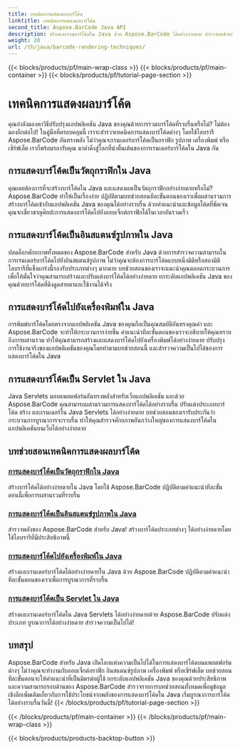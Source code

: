```yaml
---
title: เทคนิคการแสดงผลบาร์โค้ด
linktitle: เทคนิคการแสดงผลบาร์โค้ด
second_title: Aspose.BarCode Java API
description: สร้างและรวมบาร์โค้ดใน Java ด้วย Aspose.BarCode ได้อย่างง่ายดาย สำรวจบทช่วยสอนทีละขั้นตอนสำหรับการแสดงบาร์โค้ดเป็นกราฟิก รูปภาพ เครื่องพิมพ์ และเซิร์ฟเล็ต
weight: 28
url: /th/java/barcode-rendering-techniques/
---
```


{{< blocks/products/pf/main-wrap-class >}}
{{< blocks/products/pf/main-container >}}
{{< blocks/products/pf/tutorial-page-section >}}

# เทคนิคการแสดงผลบาร์โค้ด


คุณกำลังมองหาวิธีปรับปรุงแอปพลิเคชัน Java ของคุณด้วยการรวมบาร์โค้ดที่ราบรื่นหรือไม่? ไม่ต้องมองอีกต่อไป! ในคู่มือที่ครอบคลุมนี้ เราจะสำรวจเทคนิคการแสดงบาร์โค้ดต่างๆ โดยใช้ไลบรารี Aspose.BarCode อันทรงพลัง ไม่ว่าคุณจะเรนเดอร์บาร์โค้ดเป็นกราฟิก รูปภาพ เครื่องพิมพ์ หรือเซิร์ฟเล็ต เราก็พร้อมรองรับคุณ มาดำดิ่งสู่โลกที่น่าตื่นเต้นของการเรนเดอร์บาร์โค้ดใน Java กัน

## การแสดงบาร์โค้ดเป็นวัตถุกราฟิกใน Java

คุณเคยต้องการที่จะสร้างบาร์โค้ดใน Java และแสดงผลเป็นวัตถุกราฟิกอย่างง่ายดายหรือไม่? Aspose.BarCode ทำให้เป็นเรื่องง่าย ปฏิบัติตามบทช่วยสอนทีละขั้นตอนของเราเพื่อผสานรวมการสร้างบาร์โค้ดเข้ากับแอปพลิเคชัน Java ของคุณได้อย่างราบรื่น ด้วยคำแนะนำและข้อมูลโค้ดที่ชัดเจน คุณจะเชี่ยวชาญศิลปะการแสดงบาร์โค้ดไปยังออบเจ็กต์กราฟิกได้ในเวลาอันรวดเร็ว

## การแสดงบาร์โค้ดเป็นอินสแตนซ์รูปภาพใน Java

ปลดล็อกศักยภาพทั้งหมดของ Aspose.BarCode สำหรับ Java ด้วยการสำรวจความสามารถในการเรนเดอร์บาร์โค้ดไปยังอินสแตนซ์รูปภาพ ไม่ว่าคุณจะต้องการบาร์โค้ดแบบหนึ่งมิติหรือสองมิติ ไลบรารีที่แข็งแกร่งนี้รองรับประเภทต่างๆ มากมาย บทช่วยสอนของเราจะแนะนำคุณตลอดกระบวนการ เพื่อให้มั่นใจว่าคุณสามารถสร้างและปรับแต่งบาร์โค้ดได้อย่างง่ายดาย ยกระดับแอปพลิเคชัน Java ของคุณด้วยบาร์โค้ดที่ดึงดูดสายตาและใช้งานได้จริง

## การแสดงบาร์โค้ดไปยังเครื่องพิมพ์ใน Java

การพิมพ์บาร์โค้ดโดยตรงจากแอปพลิเคชัน Java ของคุณถือเป็นคุณสมบัติอันทรงคุณค่า และ Aspose.BarCode จะทำให้กระบวนการง่ายขึ้น คำแนะนำทีละขั้นตอนของเราจะอธิบายให้คุณทราบถึงการผสานรวม ทำให้คุณสามารถสร้างและแสดงบาร์โค้ดไปยังเครื่องพิมพ์ได้อย่างง่ายดาย ปรับปรุงการใช้งานจริงของแอปพลิเคชันของคุณโดยทำตามบทช่วยสอนนี้ และสำรวจความเป็นไปได้ของการแสดงบาร์โค้ดใน Java

## การแสดงบาร์โค้ดเป็น Servlet ใน Java

Java Servlets มอบแพลตฟอร์มอันทรงพลังสำหรับเว็บแอปพลิเคชัน และด้วย Aspose.BarCode คุณสามารถผสานรวมการแสดงบาร์โค้ดได้อย่างราบรื่น ปรับแต่งประเภทบาร์โค้ด สร้าง และเรนเดอร์ใน Java Servlets ได้อย่างง่ายดาย บทช่วยสอนของเรารับประกันว่ากระบวนการบูรณาการจะราบรื่น ทำให้คุณสำรวจศักยภาพอันกว้างใหญ่ของการแสดงบาร์โค้ดในแอปพลิเคชันบนเว็บได้อย่างง่ายดาย

## บทช่วยสอนเทคนิคการแสดงผลบาร์โค้ด
### [การแสดงบาร์โค้ดเป็นวัตถุกราฟิกใน Java](./rendering-barcode-graphics-object/)
สร้างบาร์โค้ดได้อย่างง่ายดายใน Java โดยใช้ Aspose.BarCode ปฏิบัติตามคำแนะนำทีละขั้นตอนนี้เพื่อการผสานรวมที่ราบรื่น
### [การแสดงบาร์โค้ดเป็นอินสแตนซ์รูปภาพใน Java](./rendering-barcode-image-instance/)
สำรวจพลังของ Aspose.BarCode สำหรับ Java! สร้างบาร์โค้ดประเภทต่างๆ ได้อย่างง่ายดายโดยใช้ไลบรารีที่มีประสิทธิภาพนี้
### [การแสดงบาร์โค้ดไปยังเครื่องพิมพ์ใน Java](./rendering-barcode-printer/)
สร้างและเรนเดอร์บาร์โค้ดได้อย่างง่ายดายใน Java ด้วย Aspose.BarCode ปฏิบัติตามคำแนะนำทีละขั้นตอนของเราเพื่อการบูรณาการที่ราบรื่น
### [การแสดงบาร์โค้ดเป็น Servlet ใน Java](./rendering-barcode-servlet/)
สร้างและเรนเดอร์บาร์โค้ดใน Java Servlets ได้อย่างง่ายดายด้วย Aspose.BarCode ปรับแต่งประเภท บูรณาการได้อย่างง่ายดาย สำรวจความเป็นไปได้!

## บทสรุป
Aspose.BarCode สำหรับ Java เปิดโลกแห่งความเป็นไปได้ในการแสดงบาร์โค้ดบนแพลตฟอร์มต่างๆ ไม่ว่าคุณจะทำงานกับออบเจ็กต์กราฟิก อินสแตนซ์รูปภาพ เครื่องพิมพ์ หรือเซิร์ฟเล็ต บทช่วยสอนทีละขั้นตอนจะให้คำแนะนำที่เป็นมิตรต่อผู้ใช้ ยกระดับแอปพลิเคชัน Java ของคุณด้วยประสิทธิภาพและความสามารถรอบด้านของ Aspose.BarCode สำรวจรายการบทช่วยสอนทั้งหมดเพื่อดูข้อมูลเชิงลึกเพิ่มเติมเกี่ยวกับการใช้ประโยชน์จากพลังของการแสดงบาร์โค้ดใน Java เริ่มบูรณาการบาร์โค้ดได้อย่างราบรื่นวันนี้!
{{< /blocks/products/pf/tutorial-page-section >}}

{{< /blocks/products/pf/main-container >}}
{{< /blocks/products/pf/main-wrap-class >}}

{{< blocks/products/products-backtop-button >}}
